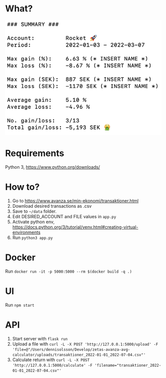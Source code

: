 # What?

![Readme image](/readme.png)

# Requirements

Python 3, https://www.python.org/downloads/

# How to?

1. Go to https://www.avanza.se/min-ekonomi/transaktioner.html
2. Download desired transactions as .csv
3. Save to `~/data` folder.
4. Edit DESIRED_ACCOUNT and FILE values in `app.py`
5. Activate python env, https://docs.python.org/3/tutorial/venv.html#creating-virtual-environments
6. Run `python3 app.py`

# Docker

Run `docker run -it -p 5000:5000 --rm $(docker build -q .)`

# UI

Run `npm start`

# API

1. Start server with `flask run`
2. Upload a file with `curl -L -X POST 'http://127.0.0.1:5000/upload' -F 'file=@"/Users/dennisolsson/Develop/zetas-avanza-avg-calculator/uploads/transaktioner_2022-01-01_2022-07-04.csv"'`
3. Calculate return with `curl -L -X POST 'http://127.0.0.1:5000/calculate' -F 'filename="transaktioner_2022-01-01_2022-07-04.csv"'`
